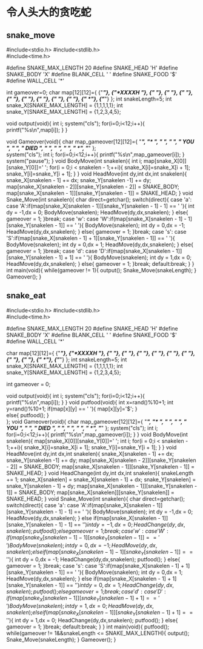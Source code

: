 # 令人头大的贪吃蛇
## snake_move
#include<stdio.h>
#include<stdlib.h>           
#include<time.h>

#define SNAKE_MAX_LENGTH 20
#define SNAKE_HEAD 'H'
#define SNAKE_BODY 'X'
#define BLANK_CELL ' '
#define SNAKE_FOOD '$'
#define WALL_CELL '*'

int gameover=0;
char map[12][12]={
    {"***********"},
    {"*XXXXH    *"},
    {"*         *"},
    {"*         *"},
    {"*         *"},
    {"*         *"},
    {"*         *"},
    {"*         *"},
    {"*         *"},
    {"*         *"},
    {"*         *"},
    {"***********"}
};
int snakeLength=5;
int snake_X[SNAKE_MAX_LENGTH] = {1,1,1,1,1};
int snake_Y[SNAKE_MAX_LENGTH] = {1,2,3,4,5};

void output(void){
    int i;
	system("cls");
    for(i=0;i<12;i++){
        printf("%s\n",map[i]);
    }
}

void Gameover(void){
    char map_gameover[12][12]={
        "***********",
        "*         *",
        "*         *",
        "*         *",
        "*   YOU   *",
        "*         *",
        "*   DIED  *",
        "*         *",
        "*         *",
        "*         *",
        "*         *",
        "***********"
    };    
    system("cls");
    int i;
    for(i=0;i<12;i++){
        printf("%s\n",map_gameover[i]);
    }
	system("pause");
}
void BodyMove(int snakelen){
    int i;
    map[snake_X[0]][snake_Y[0]]=' ';
    for(i = 0;i < snakelen - 1;++i){
        snake_X[i]=snake_X[i + 1];
        snake_Y[i]=snake_Y[i + 1];
    }
}
void HeadMove(int dy,int dx,int snakelen){
    snake_X[snakelen - 1] += dx;
    snake_Y[snakelen -1] += dy;
    map[snake_X[snakelen - 2]][snake_Y[snakelen - 2]] = SNAKE_BODY;
    map[snake_X[snakelen - 1]][snake_Y[snakelen - 1]] = SNAKE_HEAD;
}
void Snake_Move(int snakelen){
    char direct=getchar();
    switch(direct){
        case 'a':
        case 'A':if(map[snake_X[snakelen - 1]][snake_Y[snakelen - 1] - 1] == ' '){
            int dy = -1,dx = 0;
			BodyMove(snakelen);
            HeadMove(dy,dx,snakelen);
        }
		else{
			gameover = 1;
		}break;
        case 'w':
        case 'W':if(map[snake_X[snakelen - 1] - 1][snake_Y[snakelen - 1]] == ' '){
            BodyMove(snakelen);
            int dy = 0,dx = -1;
            HeadMove(dy,dx,snakelen);
        }
		else{
			gameover = 1;
		}break;
        case 's':
        case 'S':if(map[snake_X[snakelen - 1] + 1][snake_Y[snakelen - 1]] == ' '){
            BodyMove(snakelen);
            int dy = 0,dx = 1;
            HeadMove(dy,dx,snakelen);
        }
		else{
			gameover = 1;
		}break;
        case 'd':
        case 'D':if(map[snake_X[snakelen - 1]][snake_Y[snakelen - 1] + 1] == ' '){
            BodyMove(snakelen);
            int dy = 1,dx = 0;
            HeadMove(dy,dx,snakelen);
        }
		else{
			gameover = 1;
		}break;
        default:break;
    }
}
int main(void){
    while(gameover != 1){
        output();
        Snake_Move(snakeLength);
    }
    Gameover();
}


## snake_eat
#include<stdio.h>
#include<stdlib.h>           
#include<time.h>

#define SNAKE_MAX_LENGTH 20
#define SNAKE_HEAD 'H'
#define SNAKE_BODY 'X'
#define BLANK_CELL ' '
#define SNAKE_FOOD '$'
#define WALL_CELL '*'


char map[12][12]={
    {"***********"},
    {"*XXXXH    *"},
    {"*         *"},
    {"*         *"},
    {"*         *"},
    {"*         *"},
    {"*         *"},
    {"*         *"},
    {"*         *"},
    {"*         *"},
    {"*         *"},
    {"***********"}
};
int snakeLength=5;
int snake_X[SNAKE_MAX_LENGTH] = {1,1,1,1,1};
int snake_Y[SNAKE_MAX_LENGTH] = {1,2,3,4,5};

int gameover = 0;

void output(void){
    int i;
	system("cls");
    for(i=0;i<12;i++){
        printf("%s\n",map[i]);
    }
}
void putfood(void){
	int x=rand()%10+1;
    int y=rand()%10+1;
    if(map[x][y] == ' '){
    	map[x][y]='$';
	}    
	else{
		putfood();
	}     
};
void Gameover(void){
    char map_gameover[12][12]={
        "***********",
        "*         *",
        "*         *",
        "*         *",
        "*   YOU   *",
        "*         *",
        "*   DIED  *",
        "*         *",
        "*         *",
        "*         *",
        "*         *",
        "***********"
    };
    system("cls");
    int i;
    for(i=0;i<12;i++){
        printf("%s\n",map_gameover[i]);
    }
}
void BodyMove(int snakelen){
	map[snake_X[0]][snake_Y[0]]=' ';
    int i;
    for(i = 0;i < snakelen - 1;++i){
        snake_X[i]=snake_X[i + 1];
        snake_Y[i]=snake_Y[i + 1];
    }
}
void HeadMove(int dy,int dx,int snakelen){
    snake_X[snakelen - 1] += dx;
    snake_Y[snakelen -1] += dy;
    map[snake_X[snakelen - 2]][snake_Y[snakelen - 2]] = SNAKE_BODY;
    map[snake_X[snakelen - 1]][snake_Y[snakelen - 1]] = SNAKE_HEAD;
}
void HeadChange(int dy,int dx,int snakelen){
	snakeLength += 1;
	snake_X[snakelen] = snake_X[snakelen - 1] + dx;
	snake_Y[snakelen] = snake_Y[snakelen - 1] + dy;
	map[snake_X[snakelen - 1]][snake_Y[snakelen - 1]] = SNAKE_BODY;
    map[snake_X[snakelen]][snake_Y[snakelen]] = SNAKE_HEAD;
}
void Snake_Move(int snakelen){
    char direct=getchar();
    switch(direct){
        case 'a':
        case 'A':if(map[snake_X[snakelen - 1]][snake_Y[snakelen - 1] - 1] == ' '){
			BodyMove(snakelen);
			int dy = -1,dx = 0;
            HeadMove(dy,dx,snakelen);
        }
        else if(map[snake_X[snakelen - 1]][snake_Y[snakelen - 1] - 1] == '$'){
			int dy = -1,dx = 0;
            HeadChange(dy,dx,snakelen);
            putfood();
		}
		else{
			gameover = 1;
		}break;
        case 'w':
        case 'W':if(map[snake_X[snakelen - 1] - 1][snake_Y[snakelen - 1]] == ' '){
			BodyMove(snakelen);
            int dy = 0,dx = -1;
            HeadMove(dy,dx,snakelen);
        }
        else if(map[snake_X[snakelen - 1] - 1][snake_Y[snakelen - 1]] == '$'){
			int dy = 0,dx = -1;
            HeadChange(dy,dx,snakelen);
            putfood();
		}
		else{
			gameover = 1;
		}break;
        case 's':
        case 'S':if(map[snake_X[snakelen - 1] + 1][snake_Y[snakelen - 1]] == ' '){
			BodyMove(snakelen);
            int dy = 0,dx = 1;
            HeadMove(dy,dx,snakelen);
        }
        else if(map[snake_X[snakelen - 1] + 1][snake_Y[snakelen - 1]] == '$'){
			int dy = 0,dx = 1;
            HeadChange(dy,dx,snakelen);
            putfood();
		}
		else{
			gameover = 1;
		}break;
        case 'd':
        case 'D':if(map[snake_X[snakelen - 1]][snake_Y[snakelen - 1] + 1] == ' '){ 
		    BodyMove(snakelen);
            int dy = 1,dx = 0;
            HeadMove(dy,dx,snakelen);
        }
        else if(map[snake_X[snakelen - 1]][snake_Y[snakelen - 1] + 1] == '$'){
			int dy = 1,dx = 0;
            HeadChange(dy,dx,snakelen);
            putfood();
		}
		else{
			gameover = 1;
		}break;
        default:break;
    }
}
int main(void){
	putfood();
    while(gameover != 1&&snakeLength <= SNAKE_MAX_LENGTH){
        output();
        Snake_Move(snakeLength);
    }
    Gameover();
}
